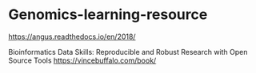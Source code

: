 # Genomics-learning-resource

https://angus.readthedocs.io/en/2018/

Bioinformatics Data Skills: Reproducible and Robust Research with Open Source Tools https://vincebuffalo.com/book/

